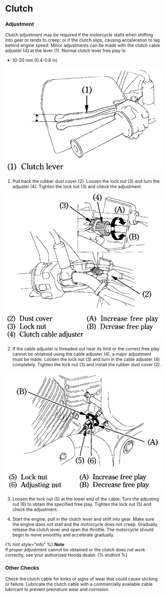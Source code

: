 # Clutch

### Adjustment

Clutch adjustment may be required if the motorcycle stalls when shifting into gear or tends to creep; or if the clutch slips, causing acceleration to lag behind engine speed. Minor adjustments can be made with the clutch cable adjuster \(4\) at the lever \(1\). Normal clutch lever free play is:

* 10-20&nbsp;mm \(0.4-0.8&nbsp;in\)

![](../../.gitbook/assets/owners-009.png)

1. Pull back the rubber dust cover \(2\). Loosen the lock nut \(3\) and turn the adjuster \(4\). Tighten the lock nut \(3\) and check the adjustment.

![](../../.gitbook/assets/owners-010.png)

2. If the cable adjuster is threaded out near its limit or the correct free play cannot be obtained using the cable adjuster \(4\), a major adjustment must be made. Loosen the lock nut \(3\) and turn in the cable adjuster \(4\) completely. Tighten the lock nut \(3\) and install the rubber dust cover \(2\).

![](../../.gitbook/assets/owners-011.png)

3. Loosen the lock nut \(5\) at the lower end of the cable. Turn the adjusting nut \(6\) to obtain the specified free play. Tighten the lock nut \(5\) and check the adjustment.

4. Start the engine, pull in the clutch lever and shift into gear. Make sure the engine does not stall and the motorcycle does not creep. Gradually release the clutch lever and open the throttle. The motorcycle should begin to move smoothly and accelerate gradually.

{% hint style="info" %}
**Note**  
If proper adjustment cannot be obtained or the clutch does not work correctly, see your authorized Honda dealer.
{% endhint %}

### Other Checks

Check the clutch cable for kinks or signs of wear that could cause sticking or failure. Lubricate the clutch cable with a commercially available cable lubricant to prevent premature wear and corrosion.


